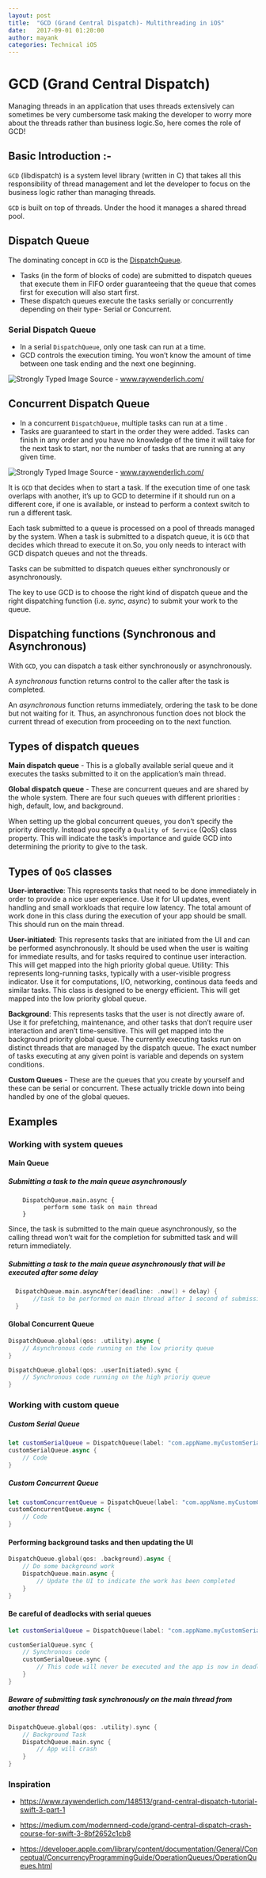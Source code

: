 ```yaml
---
layout: post
title:  "GCD (Grand Central Dispatch)- Multithreading in iOS"
date:   2017-09-01 01:20:00
author: mayank
categories: Technical iOS
---
```

# GCD (Grand Central Dispatch)

Managing threads in an application that uses threads extensively can sometimes be very cumbersome task making the developer to worry more about the threads rather than business logic.So, here comes the role of GCD!

## Basic Introduction :-
`GCD` (libdispatch) is a system level library (written in C) that takes all this responsibility of thread management and let the developer to focus on the business logic rather than managing threads.

`GCD` is built on top of threads. Under the hood it manages a shared thread pool.


## Dispatch Queue
The dominating concept in `GCD` is the [DispatchQueue](https://developer.apple.com/library/content/documentation/General/Conceptual/ConcurrencyProgrammingGuide/OperationQueues/OperationQueues.html).
- Tasks (in the form of blocks of code) are submitted to dispatch queues that execute them in FIFO order guaranteeing that the queue that comes first for execution will also start first.
- These dispatch queues execute the tasks serially or concurrently depending on their type- Serial or Concurrent.

### Serial Dispatch Queue
- In a serial `DispatchQueue`, only one task can run at a time.
- GCD controls the execution timing. You won’t know the amount of time between one task ending and the next one beginning.

![Strongly Typed]({{https://koenig-media.raywenderlich.com/uploads/2014/09/Serial-Queue-Swift.png)
  Image Source - www.raywenderlich.com/

## Concurrent Dispatch Queue
- In a concurrent `DispatchQueue`, multiple tasks can run at a time .
- Tasks are guaranteed to start in the order they were added. Tasks can finish in any order and you have no knowledge of the time it will take for the next task to start, nor the number of tasks that are running at any given time.

![Strongly Typed]({{https://koenig-media.raywenderlich.com/uploads/2014/09/Concurrent-Queue-Swift.png)
  Image Source - www.raywenderlich.com/

  It is `GCD` that decides when to start a task. If the execution time of one task overlaps with another, it’s up to GCD to determine if it should run on a different core, if one is available, or instead to perform a context switch to run a different task.

  Each task submitted to a queue is processed on a pool of threads managed by the system.
  When a task is submitted to a dispatch queue, it is `GCD` that decides which thread to execute it on.So, you only needs to interact with GCD dispatch queues and not the threads.

  Tasks can be submitted to dispatch queues either synchronously or asynchronously.

  The key to use GCD is to choose the right kind of dispatch queue and the right dispatching function (i.e. _sync_, _async_) to submit your work to the queue.

  ## Dispatching functions (Synchronous and Asynchronous)
  With `GCD`, you can dispatch a task either synchronously or asynchronously.

  A _synchronous_ function returns control to the caller after the task is completed.

  An _asynchronous_ function returns immediately, ordering the task to be done but not waiting for it. Thus, an asynchronous function does not block the current thread of execution from proceeding on to the next function.

  ## Types of dispatch queues

**Main dispatch queue** - This is a globally available serial queue and it executes the tasks submitted to it on the application’s main thread.

**Global dispatch queue** - These are concurrent queues and are shared by the whole system. There are four such queues with different priorities : high, default, low, and background.

When setting up the global concurrent queues, you don’t specify the priority directly. Instead you specify a `Quality of Service` (QoS) class property. This will indicate the task’s importance and guide GCD into determining the priority to give to the task.

## Types of `QoS` classes
**User-interactive**: This represents tasks that need to be done immediately in order to provide a nice user experience. Use it for UI updates, event handling and small workloads that require low latency. The total amount of work done in this class during the execution of your app should be small. This should run on the main thread.

**User-initiated**: This represents tasks that are initiated from the UI and can be performed asynchronously. It should be used when the user is waiting for immediate results, and for tasks required to continue user interaction. This will get mapped into the high priority global queue.
Utility: This represents long-running tasks, typically with a user-visible progress indicator. Use it for computations, I/O, networking, continous data feeds and similar tasks. This class is designed to be energy efficient. This will get mapped into the low priority global queue.

**Background**: This represents tasks that the user is not directly aware of. Use it for prefetching, maintenance, and other tasks that don’t require user interaction and aren’t time-sensitive. This will get mapped into the background priority global queue.
The currently executing tasks run on distinct threads that are managed by the dispatch queue. The exact number of tasks executing at any given point is variable and depends on system conditions.

**Custom Queues** - These are the queues that you create by yourself and these can be serial or concurrent. These actually trickle down into being handled by one of the global queues.

## Examples

### Working with system queues

#### Main Queue
##### Submitting a task to the main queue asynchronously

```
    DispatchQueue.main.async {
          perform some task on main thread
    }
```

Since, the task is submitted to the main queue asynchronously, so the calling thread won’t wait for the completion for submitted task and will return immediately.

##### Submitting a task to the main queue asynchronously that will be executed after some delay

```swift
  DispatchQueue.main.asyncAfter(deadline: .now() + delay) {
       //task to be performed on main thread after 1 second of submission
  }
```

#### Global Concurrent Queue

```swift
DispatchQueue.global(qos: .utility).async {
    // Asynchronous code running on the low priority queue
}

DispatchQueue.global(qos: .userInitiated).sync {
    // Synchronous code running on the high prioriy queue
}
```

### Working with custom queue

##### Custom Serial Queue

```swift
let customSerialQueue = DispatchQueue(label: "com.appName.myCustomSerialQueue")
customSerialQueue.async {
    // Code
}
```

##### Custom Concurrent Queue
```swift
let customConcurrentQueue = DispatchQueue(label: "com.appName.myCustomConcurrentQueue", attributes: .concurrent)
customConcurrentQueue.async {
    // Code
}
```

#### Performing background tasks and then updating the UI

```swift
DispatchQueue.global(qos: .background).async {
    // Do some background work
    DispatchQueue.main.async {
        // Update the UI to indicate the work has been completed
    }
}
```

#### Be careful of deadlocks with serial queues

```swift
let customSerialQueue = DispatchQueue(label: "com.appName.myCustomSerialQueue")

customSerialQueue.sync {
    // Synchronous code
    customSerialQueue.sync {
        // This code will never be executed and the app is now in deadlock
    }
}
```

##### Beware of submitting task synchronously on the main thread from another thread

```swift
DispatchQueue.global(qos: .utility).sync {
    // Background Task
    DispatchQueue.main.sync {
        // App will crash
    }
}
```

### Inspiration

- https://www.raywenderlich.com/148513/grand-central-dispatch-tutorial-swift-3-part-1

- https://medium.com/modernnerd-code/grand-central-dispatch-crash-course-for-swift-3-8bf2652c1cb8

- https://developer.apple.com/library/content/documentation/General/Conceptual/ConcurrencyProgrammingGuide/OperationQueues/OperationQueues.html
